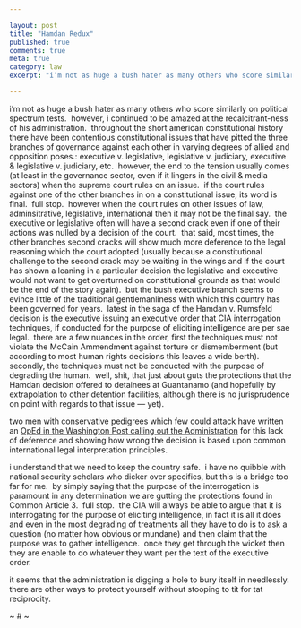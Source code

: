 ```yaml
---

layout: post
title: "Hamdan Redux"
published: true
comments: true
meta: true
category: law
excerpt: "i’m not as huge a bush hater as many others who score similarly on political spectrum tests.  however, i continued to be amazed at the recalcitrant-ness of his administration.  throughout the short american constitutional history there have been contentious constitutional issues that have pitted the three branches of governance against each other in varying degrees of allied and opposition poses.: executive v. legislative, legislative v. judiciary, executive & legislative v. judiciary, etc.  however, the end to the tension usually comes (at least in the governance sector, even if it lingers in the civil & media sectors) when the supreme court rules on an issue.  if the court rules against one of the other branches in on a constitutional issue, its word is final.  full stop.  however when the court rules on other issues of law, adminsitrative, legislative, international then it may not be the final say.  the executive or legislative often will have a second crack even if one of their actions was nulled by a decision of the court.  that said, most times, the other branches second cracks will show much more deference to the legal reasoning which the court adopted (usually because a constitutional challenge to the second crack may be waiting in the wings and if the court has shown a leaning in a particular decision the legislative and executive would not want to get overturned on constitutional grounds as that would be the end of the story again).  but the bush executive branch seems to evince little of the traditional gentlemanliness with which this country has been governed for years.  latest in the saga of the Hamdan v. Rumsfeld decision is the executive issuing an executive order that CIA interrogation techniques, if conducted for the purpose of eliciting intelligence are per sae legal.  there are a few nuances in the order, first the techniques must not violate the McCain Ammendment against torture or dismemberment (but according to most human rights decisions this leaves a wide berth).  secondly, the techniques must not be conducted with the purpose of degrading the human.  well, shit, that just about guts the protections that the Hamdan decision offered to detainees at Guantanamo (and hopefully by extrapolation to other detention facilities, although there is no jurisprudence on point with regards to that issue — yet). "

---
```


i’m not as huge a bush hater as many others who score similarly on political spectrum tests.  however, i continued to be amazed at the recalcitrant-ness of his administration.  throughout the short american constitutional history there have been contentious constitutional issues that have pitted the three branches of governance against each other in varying degrees of allied and opposition poses.: executive v. legislative, legislative v. judiciary, executive & legislative v. judiciary, etc.  however, the end to the tension usually comes (at least in the governance sector, even if it lingers in the civil & media sectors) when the supreme court rules on an issue.  if the court rules against one of the other branches in on a constitutional issue, its word is final.  full stop.  however when the court rules on other issues of law, adminsitrative, legislative, international then it may not be the final say.  the executive or legislative often will have a second crack even if one of their actions was nulled by a decision of the court.  that said, most times, the other branches second cracks will show much more deference to the legal reasoning which the court adopted (usually because a constitutional challenge to the second crack may be waiting in the wings and if the court has shown a leaning in a particular decision the legislative and executive would not want to get overturned on constitutional grounds as that would be the end of the story again).  but the bush executive branch seems to evince little of the traditional gentlemanliness with which this country has been governed for years.  latest in the saga of the Hamdan v. Rumsfeld decision is the executive issuing an executive order that CIA interrogation techniques, if conducted for the purpose of eliciting intelligence are per sae legal.  there are a few nuances in the order, first the techniques must not violate the McCain Ammendment against torture or dismemberment (but according to most human rights decisions this leaves a wide berth).  secondly, the techniques must not be conducted with the purpose of degrading the human.  well, shit, that just about guts the protections that the Hamdan decision offered to detainees at Guantanamo (and hopefully by extrapolation to other detention facilities, although there is no jurisprudence on point with regards to that issue — yet).  

two men with conservative pedigrees which few could attack have written an [OpEd in the Washington Post calling out the Administration][1] for this lack of deference and showing how wrong the decision is based upon common international legal interpretation principles.  

 [1]: http://www.washingtonpost.com/wp-dyn/content/article/2007/07/25/AR2007072501881.html?nav=rss_opinion/columns

i understand that we need to keep the country safe.  i have no quibble with national security scholars who dicker over specifics, but this is a bridge too far for me.  by simply saying that the purpose of the interrogation is paramount in any determination we are gutting the protections found in Common Article 3.  full stop.  the CIA will always be able to argue that it is interrogating for the purpose of eliciting intelligence, in fact it is all it does and even in the most degrading of treatments all they have to do is to ask a question (no matter how obvious or mundane) and then claim that the purpose was to gather intelligence.  once they get through the wicket then they are enable to do whatever they want per the text of the executive order.  

it seems that the administration is digging a hole to bury itself in needlessly.  there are other ways to protect yourself without stooping to tit for tat reciprocity.  

~ # ~
